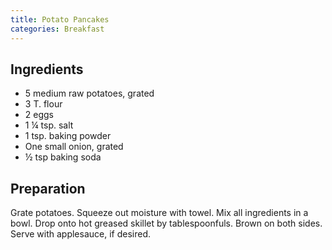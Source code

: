```yaml
---
title: Potato Pancakes
categories: Breakfast
---
```


## Ingredients

- 5 medium raw potatoes, grated
- 3 T. flour
- 2 eggs
- 1 ¼ tsp. salt
- 1 tsp. baking powder
- One small onion, grated
- ½ tsp baking soda

## Preparation

Grate potatoes. Squeeze out moisture with towel. Mix all ingredients in a bowl.  Drop onto hot greased skillet by tablespoonfuls.  Brown on both sides. Serve with applesauce, if desired.

